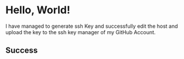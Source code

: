 # Hello, World!

I have managed to generate ssh Key and successfully edit the host and upload the key to the ssh key manager of my GitHub Account.

## Success 
